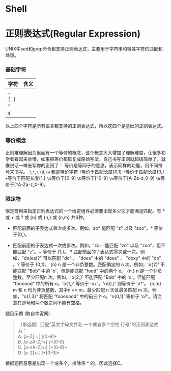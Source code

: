 
# Shell


# 正则表达式(Regular Expression)
UNIX中sed和grep命令都支持正则表达式，主要用于字符串和特殊字符的匹配和处理。

### 基础字符
|字符|含义|
|--|--|
|`.`||
|`[ ]`||
|`^`||
|`$`||

以上四个字符是所有语言都支持的正则表达式，所以这四个是基础的正则表达式。

### 等价概念
正则难理解因为里面有一个等价的概念，这个概念大大增加了理解难度，让很多初学者看起来会懵，如果把等价都恢复成原始写法，自己书写正则就超级简单了，就像说话一样去写你的正则了：
等价是等同于的意思，表示同样的功能，用不同符号来书写。
`?`,`*`,`+`,`\d`,`\w` 都是等价字符
`?`等价于匹配长度{0,1}
`*`等价于匹配长度{0,}
`+`等价于匹配长度{1,}
`\d`等价于[0-9]
`\D`等价于[^0-9]
`\w`等价于[A-Za-z_0-9]
`\W`等价于[^A-Za-z_0-9]。

### 限定符
限定符用来指定正则表达式的一个给定组件必须要出现多少次才能满足匹配。有 * 或 + 或 ? 或 {n} 或 {n,} 或 {n,m} 共6种。
*	匹配前面的子表达式零次或多次。例如，zo* 能匹配 "z" 以及 "zoo"。* 等价于{0,}。
+	匹配前面的子表达式一次或多次。例如，'zo+' 能匹配 "zo" 以及 "zoo"，但不能匹配 "z"。+ 等价于 {1,}。
?	匹配前面的子表达式零次或一次。例如，"do(es)?" 可以匹配 "do" 、 "does" 中的 "does" 、 "doxy" 中的 "do" 。? 等价于 {0,1}。
{n}	n 是一个非负整数。匹配确定的 n 次。例如，'o{2}' 不能匹配 "Bob" 中的 'o'，但是能匹配 "food" 中的两个 o。
{n,}	n 是一个非负整数。至少匹配n 次。例如，'o{2,}' 不能匹配 "Bob" 中的 'o'，但能匹配 "foooood" 中的所有 o。'o{1,}' 等价于 'o+'。'o{0,}' 则等价于 'o*'。
{n,m}	m 和 n 均为非负整数，其中n <= m。最少匹配 n 次且最多匹配 m 次。例如，"o{1,3}" 将匹配 "fooooood" 中的前三个 o。'o{0,1}' 等价于 'o?'。请注意在逗号和两个数之间不能有空格。

题目示例 (取自牛客网)
> （单选题）匹配"英文字母文件名:一个或者多个空格 行号"的正则表达式为：  
> A. [a-Z]:+[ ]*[0-9]+  
> B. [a-zA-Z]:+[ ]+[0-9]*  
> C. [a-zA-Z]+:[ ]+[0-9]+  
> D. [a-Z]+:[ ]+[0-9]*  

根据题目意思是出现一个或多个，排除带 * 的，因此选择C。
